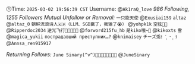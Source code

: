 🕒Time: `2025-03-02 19:56:39 CST`
Username: @`Ak1raQ_love`
*986 Following, 1255 Followers*
*Mutual Unfollow or Removal:*
`一只能天使` @`Exusiai159`
`altaz` @`altaz_0`
`朝鲜流浪诗人🇰🇵（LLM、SGD赢了，我输了😭）` @`yohpk1k`
`空弦🏳️‍⚧️` @`Ripperdoc2034`
`逆光飞行🍎🍐🍉🍓🥝` @`forword215fu_hb`
`是kiko哦~🍥` @`kikoxts`
`雪` @`magica_yukii`
`пострадавший преступник…?` @`knimaisey`
`チーズ兎꒰ ´͈ ᵕ ͈ ꒱` @`Annsa_ren915917`

*Returning Follows:*
`June Sinary(^v^)🏳️‍⚧️🦊🌈🏳️‍⚧️🏳️‍🌈` @`JuneSinary`
